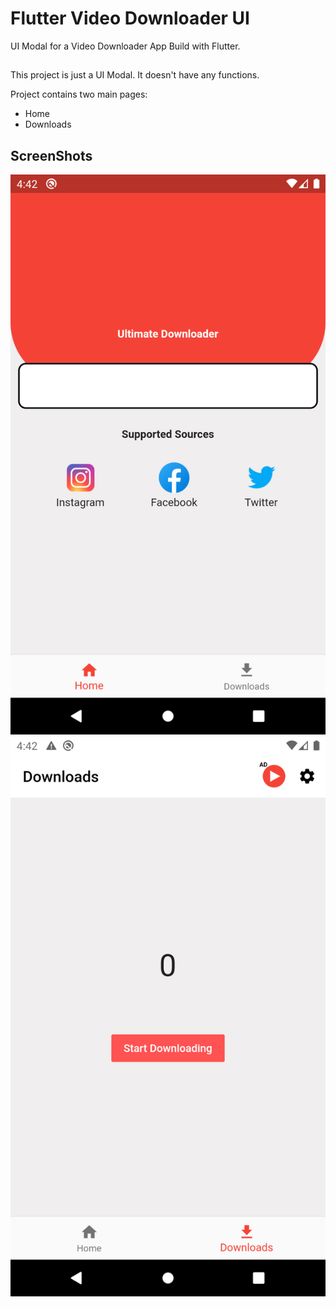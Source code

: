 # Flutter Video Downloader UI

UI Modal for a Video Downloader App Build with Flutter.

## 

This project is just a UI Modal. It doesn't have any functions.

Project contains two main pages:

- Home
- Downloads

## ScreenShots

![screenshot1](https://github.com/Amberon-voldi/flutter_video_downloader/blob/main/screenshots/Screenshot_1663110749.png) ![screenshot2](https://github.com/Amberon-voldi/flutter_video_downloader/blob/main/screenshots/Screenshot_1663110753.png)

